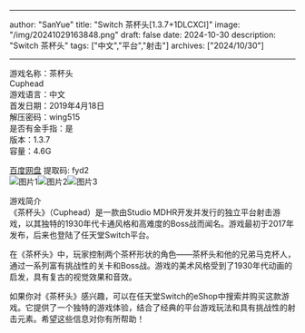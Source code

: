
---
author: "SanYue"
title: "Switch 茶杯头[1.3.7+1DLCXCI]"
image: "/img/20241029163848.png"
draft: false
date: 2024-10-30
description: "Switch 茶杯头"
tags: ["中文","平台","射击"]
archives: ["2024/10/30"]

---

游戏名称：茶杯头   
Cuphead    
游戏语言：中文  
首发日期：2019年4月18日  
解压密码：wing515  
是否有金手指：是  
版本：1.3.7   
容量：4.6G

[百度网盘](https://pan.baidu.com/s/1Sp7R0zgqoKlGXI2aFqavgw) 提取码: fyd2  
![图片1](/img/4f2d27a9120ee6.jpg)![图片2](/img/3f0429da926e8.jpg)![图片3](/img/80296effbf.jpg)  

游戏简介  
《茶杯头》（Cuphead）是一款由Studio MDHR开发并发行的独立平台射击游戏，以其独特的1930年代卡通风格和高难度的Boss战而闻名。游戏最初于2017年发布，后来也登陆了任天堂Switch平台。

在《茶杯头》中，玩家控制两个茶杯形状的角色——茶杯头和他的兄弟马克杯人，通过一系列富有挑战性的关卡和Boss战。游戏的美术风格受到了1930年代动画的启发，具有复古的视觉效果和音效。

如果你对《茶杯头》感兴趣，可以在任天堂Switch的eShop中搜索并购买这款游戏。它提供了一个独特的游戏体验，结合了经典的平台游戏玩法和具有挑战性的射击元素。希望这些信息对你有所帮助！
